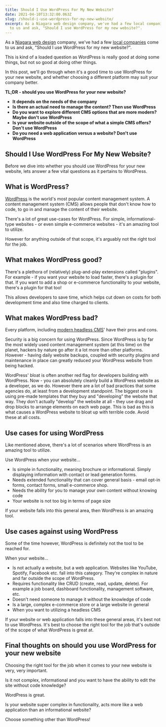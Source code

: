 ```yaml
---
title: Should I Use WordPress For My New Website?
date: 2021-04-10T13:32:00.063Z
slug: /should-i-use-wordpress-for-my-new-website/
excerpt: As a Niagara web design company, we've had a few local companies come
  to us and ask, "Should I use WordPress for my new website?".
---
```

As a [Niagara web design](https://infused.agency/) company, we've had a few [local companies](https://infused.agency/kd-flowers) come to us and ask, "Should I use WordPress for my new website?".

This is kind of a loaded question as WordPress is really good at doing some things, but not so good at doing other things.

In this post, we'll go through when it's a good time to use WordPress for your new website, and whether choosing a different platform may suit your company better.

**TL;DR - should you use WordPress for your new website?**

* **It depends on the needs of the company**
* **Is there an actual need to manage the content? Then use WordPress**
* **Do you want to explore different CMS options that are more modern? Maybe don't use WordPress**
* **Is your website outside of the scope of what a simple CMS offers? Don't use WordPress**
* **Do you need a web application versus a website? Don't use WordPress**

## Should I Use WordPress For My New Website?

Before we dive into whether you should use WordPress for your new website, lets answer a few vital questions as it pertains to WordPress.

## What is WordPress?

[WordPress](https://en-ca.wordpress.org/) is the world's most popular content management system. A content management system (CMS) allows people that don't know how to code, to go in and manage the content of their website.

There's a lot of great use-cases for WordPress. For simple, informational-type websites - or even simple e-commerce websites -  it's an amazing tool to utilize. 

However for anything outside of that scope, it's arguably not the right tool for the job. 

## What makes WordPress good?

There's a plethora of (relatively) plug-and-play extensions called "plugins". For example - if you want your website to load faster, there's a plugin for that. If you want to add a shop or e-commerce functionality to your website, there's a plugin for that too!

This allows developers to save time, which helps cut down on costs for both development time and also time charged to clients.

## What makes WordPress bad?

Every platform, including [modern headless CMS](https://jamstack.org/headless-cms/)' have their pros and cons.

Security is a big concern for using WordPress. Since WordPress is by far the most widely used content management system (at this time) on the planet, hackers by nature go after it a lot more than other platforms. However - having daily website backups, coupled with security plugins and maintenance in place can greatly reduced your WordPress website from being hacked.

WordPress' bloat is often another red flag for developers building with WordPress. Now - you can absolutely cleanly build a WordPress website as a developer, as we do. However there are a lot of bad practices that some agencies do, at least from a development standpoint. The biggest one is using pre-made templates that they buy and "developing" the website that way. They don't actually "develop" the website at all - they use drag and drop blocks to arrange elements on each web page. This is bad as this is what causes a WordPress website to bloat up with terrible code. Avoid these at all costs.

## Use cases for using WordPress

Like mentioned above, there's a lot of scenarios where WordPress is an amazing tool to utilize. 

Use WordPress when your website...

* Is simple in functionality, meaning brochure or informational. Simply displaying information with contact or lead generation forms.
* Needs extended functionality that can cover general basis - email opt-in forms, contact forms, small e-commerce shop.
* Needs the ability for you to manage your own content without knowing code
* Your website is not too big in terms of page size

If your website falls into this general area, then WordPress is an amazing tool.

## Use cases against using WordPress

Some of the time however, WordPress is definitely not the tool to be reached for.

When your website...

* Is not actually a website, but a web application. Websites like YouTube, Spotify, Facebook etc. fall into this category. They're complex in nature and far outside the scope of WordPress.
* Requires functionality like CRUD (create, read, update, delete). For example a job board, dashboard functionality, management software, etc.
* Doesn't need someone to manage it without the knowledge of code
* Is a large, complex e-commerce store or a large website in general
* When you want to utilizing a headless CMS

If your website or web application falls into these general areas, it's best not to use WordPress. It's best to choose the right tool for the job that's outside of the scope of what WordPress is great at.

## Final thoughts on should you use WordPress for your new website

Choosing the right tool for the job when it comes to your new website is very, very important.

Is it not complex, informational and you want to have the ability to edit the site without code knowledge?

WordPress is great.

Is your website super complex in functionality, acts more like a web application than an informational website?

Choose something other than WordPress!